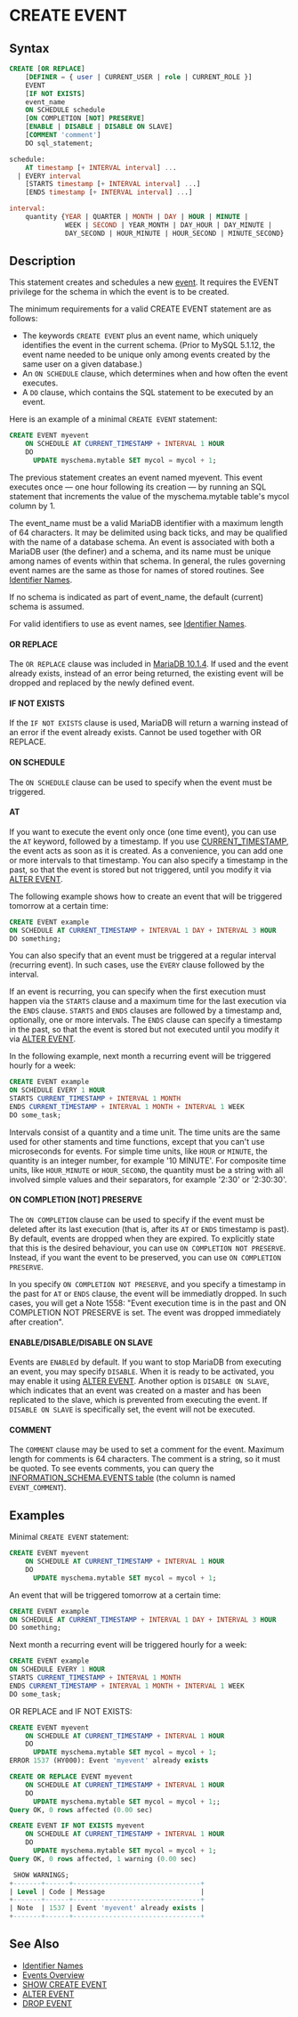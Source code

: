 # CREATE EVENT

## Syntax

```sql
CREATE [OR REPLACE]
    [DEFINER = { user | CURRENT_USER | role | CURRENT_ROLE }]
    EVENT 
    [IF NOT EXISTS]
    event_name    
    ON SCHEDULE schedule
    [ON COMPLETION [NOT] PRESERVE]
    [ENABLE | DISABLE | DISABLE ON SLAVE]
    [COMMENT 'comment']
    DO sql_statement;

schedule:
    AT timestamp [+ INTERVAL interval] ...
  | EVERY interval 
    [STARTS timestamp [+ INTERVAL interval] ...] 
    [ENDS timestamp [+ INTERVAL interval] ...]

interval:
    quantity {YEAR | QUARTER | MONTH | DAY | HOUR | MINUTE |
              WEEK | SECOND | YEAR_MONTH | DAY_HOUR | DAY_MINUTE |
              DAY_SECOND | HOUR_MINUTE | HOUR_SECOND | MINUTE_SECOND}
```

## Description

This statement creates and schedules a new [event](/programming-customizing-mariadb/triggers-events/event-scheduler/events). It requires the
<a undefined>EVENT</a> privilege for the schema in which the event is to be created.

The minimum requirements for a valid CREATE EVENT statement are as
follows:

- The keywords `CREATE EVENT` plus an event name, which uniquely identifies
  the event in the current schema. (Prior to MySQL 5.1.12, the event name
  needed to be unique only among events created by the same user on a given
  database.)
- An `ON SCHEDULE` clause, which determines when and how often the event
  executes.
- A `DO` clause, which contains the SQL statement to be executed by an
  event.

Here is an example of a minimal `CREATE EVENT` statement:

```sql
CREATE EVENT myevent
    ON SCHEDULE AT CURRENT_TIMESTAMP + INTERVAL 1 HOUR
    DO
      UPDATE myschema.mytable SET mycol = mycol + 1;
```

The previous statement creates an event named myevent. This event executes once
<span>—</span> one hour following its creation
<span>—</span> by running an SQL statement that increments the
value of the myschema.mytable table's mycol column by 1.

The event_name must be a valid MariaDB identifier with a maximum length
of 64 characters. It may be delimited using back ticks, and may be
qualified with the name of a database schema. An event is associated
with both a MariaDB user (the definer) and a schema, and its name must
be unique among names of events within that schema. In general, the
rules governing event names are the same as those for names of stored
routines. See [Identifier Names](/sql-statements-structure/sql-language-structure/identifier-names).

If no schema is indicated as part of event_name, the default (current)
schema is assumed.

For valid identifiers to use as event names, see [Identifier Names](/sql-statements-structure/sql-language-structure/identifier-names).

#### OR REPLACE

The `OR REPLACE` clause was included in [MariaDB 10.1.4](/kb/en/mariadb-1014-release-notes/). If used and the event already exists, instead of an error being returned, the existing event will be dropped and replaced by the newly defined event.

#### IF NOT EXISTS

If the `IF NOT EXISTS` clause is used, MariaDB will return a warning instead of an error if the event already exists. Cannot be used together with OR REPLACE.

#### ON SCHEDULE

The `ON SCHEDULE` clause can be used to specify when the event must be triggered.

#### AT

If you want to execute the event only once (one time event), you can use the `AT` keyword, followed by a timestamp. If you use [CURRENT_TIMESTAMP](/built-in-functions/date-time-functions/current_timestamp), the event acts as soon as it is created. As a convenience, you can add one or more intervals to that timestamp. You can also specify a timestamp in the past, so that the event is stored but not triggered, until you modify it via [ALTER EVENT](/programming-customizing-mariadb/triggers-events/event-scheduler/alter-event).

The following example shows how to create an event that will be triggered tomorrow at a certain time:

```sql
CREATE EVENT example
ON SCHEDULE AT CURRENT_TIMESTAMP + INTERVAL 1 DAY + INTERVAL 3 HOUR
DO something;
```

You can also specify that an event must be triggered at a regular interval (recurring event). In such cases, use the `EVERY` clause followed by the interval.

If an event is recurring, you can specify when the first execution must happen via the `STARTS` clause and a maximum time for the last execution via the `ENDS` clause. `STARTS` and `ENDS` clauses are followed by a timestamp and, optionally, one or more intervals. The `ENDS` clause can specify a timestamp in the past, so that the event is stored but not executed until you modify it via [ALTER EVENT](/programming-customizing-mariadb/triggers-events/event-scheduler/alter-event).

In the following example, next month a recurring event will be triggered hourly for a week:

```sql
CREATE EVENT example
ON SCHEDULE EVERY 1 HOUR
STARTS CURRENT_TIMESTAMP + INTERVAL 1 MONTH
ENDS CURRENT_TIMESTAMP + INTERVAL 1 MONTH + INTERVAL 1 WEEK
DO some_task;
```

Intervals consist of a quantity and a time unit. The time units are the same used for other staments and time functions, except that you can't use microseconds for events. For simple time units, like `HOUR` or `MINUTE`, the quantity is an integer number, for example '10 MINUTE'. For composite time units, like `HOUR_MINUTE` or `HOUR_SECOND`, the quantity must be a string with all involved simple values and their separators, for example '2:30' or '2:30:30'.

#### ON COMPLETION [NOT] PRESERVE

The `ON COMPLETION` clause can be used to specify if the event must be deleted after its last execution (that is, after its `AT` or `ENDS` timestamp is past). By default, events are dropped when they are expired. To explicitly state that this is the desired behaviour, you can use `ON COMPLETION NOT PRESERVE`. Instead, if you want the event to be preserved, you can use `ON COMPLETION PRESERVE`.

In you specify `ON COMPLETION NOT PRESERVE`, and you specify a timestamp in the past for `AT` or `ENDS` clause, the event will be immediatly dropped. In such cases, you will get a Note 1558: "Event execution time is in the past and ON COMPLETION NOT PRESERVE is set. The event was dropped immediately after creation".

#### ENABLE/DISABLE/DISABLE ON SLAVE

Events are `ENABLE`d by default. If you want to stop MariaDB from executing
an event, you may specify `DISABLE`. When it is ready to be activated, you
may enable it using [ALTER EVENT](/programming-customizing-mariadb/triggers-events/event-scheduler/alter-event). Another option is
`DISABLE ON SLAVE`, which indicates that an event was created on a master and has been replicated to the slave, which is prevented from executing the event. If `DISABLE ON SLAVE` is specifically set, the event will not be executed.

#### COMMENT

The `COMMENT` clause may be used to set a comment for the event. Maximum
length for comments is 64 characters. The comment is a string, so it must be
quoted. To see events comments, you can query the [INFORMATION_SCHEMA.EVENTS table](/sql-statements-structure/sql-statements/administrative-sql-statements/system-tables/information-schema/information-schema-tables/information-schema-events-table) (the column is named `EVENT_COMMENT`).

## Examples

Minimal `CREATE EVENT` statement:

```sql
CREATE EVENT myevent
    ON SCHEDULE AT CURRENT_TIMESTAMP + INTERVAL 1 HOUR
    DO
      UPDATE myschema.mytable SET mycol = mycol + 1;
```

An event that will be triggered tomorrow at a certain time:

```sql
CREATE EVENT example
ON SCHEDULE AT CURRENT_TIMESTAMP + INTERVAL 1 DAY + INTERVAL 3 HOUR
DO something;
```

Next month a recurring event will be triggered hourly for a week:

```sql
CREATE EVENT example
ON SCHEDULE EVERY 1 HOUR
STARTS CURRENT_TIMESTAMP + INTERVAL 1 MONTH
ENDS CURRENT_TIMESTAMP + INTERVAL 1 MONTH + INTERVAL 1 WEEK
DO some_task;
```

OR REPLACE and IF NOT EXISTS:

```sql
CREATE EVENT myevent
    ON SCHEDULE AT CURRENT_TIMESTAMP + INTERVAL 1 HOUR
    DO
      UPDATE myschema.mytable SET mycol = mycol + 1;
ERROR 1537 (HY000): Event 'myevent' already exists

CREATE OR REPLACE EVENT myevent
    ON SCHEDULE AT CURRENT_TIMESTAMP + INTERVAL 1 HOUR
    DO
      UPDATE myschema.mytable SET mycol = mycol + 1;;
Query OK, 0 rows affected (0.00 sec)

CREATE EVENT IF NOT EXISTS myevent
    ON SCHEDULE AT CURRENT_TIMESTAMP + INTERVAL 1 HOUR
    DO
      UPDATE myschema.mytable SET mycol = mycol + 1;
Query OK, 0 rows affected, 1 warning (0.00 sec)

 SHOW WARNINGS;
+-------+------+--------------------------------+
| Level | Code | Message                        |
+-------+------+--------------------------------+
| Note  | 1537 | Event 'myevent' already exists |
+-------+------+--------------------------------+
```

## See Also

- [Identifier Names](/sql-statements-structure/sql-language-structure/identifier-names)
- [Events Overview](/kb/en/events-overview/)
- [SHOW CREATE EVENT](/sql-statements-structure/sql-statements/administrative-sql-statements/show/show-create-event)
- [ALTER EVENT](/programming-customizing-mariadb/triggers-events/event-scheduler/alter-event)
- [DROP EVENT](/sql-statements-structure/sql-statements/data-definition/drop/drop-event)